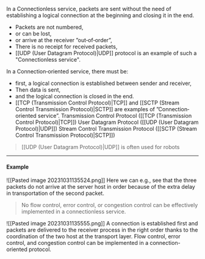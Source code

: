 In a Connectionless service, packets are sent without the need of establishing a logical connection at the beginning and closing it in the end.
* Packets are not numbered,
* or can be lost,
* or arrive at the receiver ”out‐of‐order”,
* There is no receipt for received packets,
* [[UDP (User Datagram Protocol)|UDP]] protocol is an example of such a "Connectionless service". 

In a Connection‐oriented service, there must be:
* first, a logical connection is established between sender and receiver,
* Then data is sent,
* and the logical connection is closed in the end.
* [[TCP (Transmission Control Protocol)|TCP]] and [[SCTP (Stream Control Transmission Protocol)|SCTP]] are examples of ”Connection‐oriented service”.
Transmission Control Protocol ([[TCP (Transmission Control Protocol)|TCP]])
User Datagram Protocol ([[UDP (User Datagram Protocol)|UDP]])
Stream Control Transmission Protocol ([[SCTP (Stream Control Transmission Protocol)|SCTP]])
>[[UDP (User Datagram Protocol)|UDP]] is often used for robots
***
#### Example
![[Pasted image 20231031135524.png]]
Here we can e.g., see that the three packets do not arrive at the server host in order because of the extra delay in transportation of the second packet.
>No flow control, error control, or congestion control can be effectively implemented in a connectionless service.

![[Pasted image 20231031135555.png]]
A connection is established first and packets are delivered to the receiver process in the right order thanks to the coordination of the two host at the transport layer.
Flow control, error control, and congestion control can be implemented in a connection- oriented protocol.
